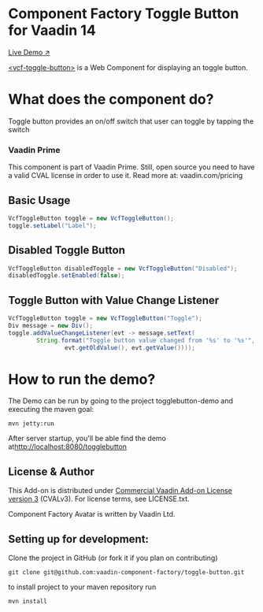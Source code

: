 # Component Factory Toggle Button for Vaadin 14

[Live Demo ↗](https://incubator.app.fi/togglebutton-demo/togglebutton)

[&lt;vcf-toggle-button&gt;](https://www.npmjs.com/package/@vaadin-component-factory/vcf-toggle-button) is a Web Component for displaying an toggle button.

# What does the component do?

Toggle button provides an on/off switch that user can toggle by tapping the switch

### Vaadin Prime
This component is part of Vaadin Prime. Still, open source you need to have a valid CVAL license in order to use it. Read more at: vaadin.com/pricing

## Basic Usage
```java
VcfToggleButton toggle = new VcfToggleButton();
toggle.setLabel("Label");
```

## Disabled Toggle Button

```java
VcfToggleButton disabledToggle = new VcfToggleButton("Disabled");
disabledToggle.setEnabled(false);
```

## Toggle Button with Value Change Listener

```java
VcfToggleButton toggle = new VcfToggleButton("Toggle");
Div message = new Div();
toggle.addValueChangeListener(evt -> message.setText(
        String.format("Toggle button value changed from '%s' to '%s'",
                evt.getOldValue(), evt.getValue())));
```

# How to run the demo?

The Demo can be run by going to the project togglebutton-demo and executing the maven goal:

```mvn jetty:run```

After server startup, you'll be able find the demo at[http://localhost:8080/togglebutton](http://localhost:8080/togglebutton)


## License & Author

This Add-on is distributed under [Commercial Vaadin Add-on License version 3](http://vaadin.com/license/cval-3) (CVALv3). For license terms, see LICENSE.txt.

Component Factory Avatar is written by Vaadin Ltd.


## Setting up for development:

Clone the project in GitHub (or fork it if you plan on contributing)

```
git clone git@github.com:vaadin-component-factory/toggle-button.git
```

to install project to your maven repository run
 
```mvn install```